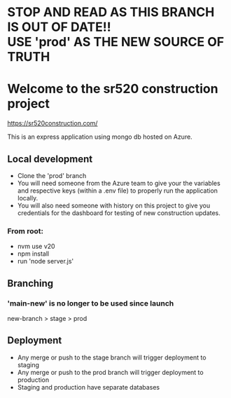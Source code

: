 # STOP AND READ AS THIS BRANCH IS OUT OF DATE!! </br>USE 'prod' AS THE NEW SOURCE OF TRUTH

# Welcome to the sr520 construction project
<a href="https://sr520construction.com/">https://sr520construction.com/</a>

This is an express application using mongo db hosted on Azure.

## Local development
- Clone the 'prod' branch
- You will need someone from the Azure team to give your the variables and respective keys (within a .env file) to properly run the application locally.
- You will also need someone with history on this project to give you credentials for the dashboard for testing of new construction updates.

### From root: 
- nvm use v20
- npm install
- run 'node server.js'

## Branching
### 'main-new' is no longer to be used since launch
new-branch > stage > prod

## Deployment
- Any merge or push to the stage branch will trigger deployment to staging
- Any merge or push to the prod branch will trigger deployment to production
- Staging and production have separate databases
